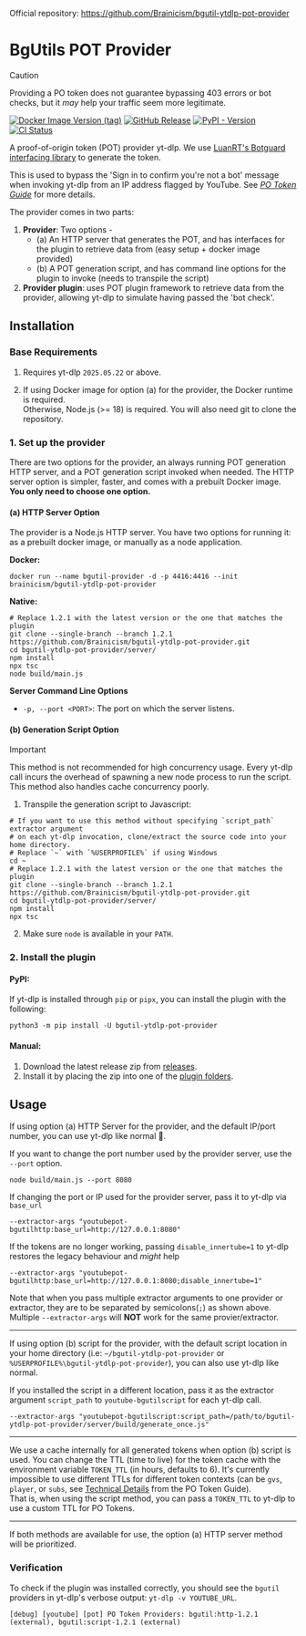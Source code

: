 Official repository: <https://github.com/Brainicism/bgutil-ytdlp-pot-provider>

# BgUtils POT Provider

> [!CAUTION]
> Providing a PO token does not guarantee bypassing 403 errors or bot checks, but it _may_ help your traffic seem more legitimate.

[![Docker Image Version (tag)](https://img.shields.io/docker/v/brainicism/bgutil-ytdlp-pot-provider/latest?style=for-the-badge&label=docker)](https://hub.docker.com/r/brainicism/bgutil-ytdlp-pot-provider)
[![GitHub Release](https://img.shields.io/github/v/release/Brainicism/bgutil-ytdlp-pot-provider?style=for-the-badge)](https://github.com/Brainicism/bgutil-ytdlp-pot-provider/releases)
[![PyPI - Version](https://img.shields.io/pypi/v/bgutil-ytdlp-pot-provider?style=for-the-badge)](https://pypi.org/project/bgutil-ytdlp-pot-provider/)
[![CI Status](https://img.shields.io/github/actions/workflow/status/Brainicism/bgutil-ytdlp-pot-provider/test.yml?branch=master&label=Tests&style=for-the-badge)](https://github.com/Brainicism/bgutil-ytdlp-pot-provider/actions/workflows/test.yml)

A proof-of-origin token (POT) provider yt-dlp. We use [LuanRT's Botguard interfacing library](https://github.com/LuanRT/BgUtils) to generate the token.

This is used to bypass the 'Sign in to confirm you're not a bot' message when invoking yt-dlp from an IP address flagged by YouTube. See _[PO Token Guide](https://github.com/yt-dlp/yt-dlp/wiki/PO-Token-Guide)_ for more details.

The provider comes in two parts:

1. **Provider**: Two options -
   - (a) An HTTP server that generates the POT, and has interfaces for the plugin to retrieve data from (easy setup + docker image provided)
   - (b) A POT generation script, and has command line options for the plugin to invoke (needs to transpile the script)
2. **Provider plugin**: uses POT plugin framework to retrieve data from the provider, allowing yt-dlp to simulate having passed the 'bot check'.

## Installation

### Base Requirements

1. Requires yt-dlp `2025.05.22` or above.

2. If using Docker image for option (a) for the provider, the Docker runtime is required.  
   Otherwise, Node.js (>= 18) is required. You will also need git to clone the repository.

### 1. Set up the provider

There are two options for the provider, an always running POT generation HTTP server, and a POT generation script invoked when needed. The HTTP server option is simpler, faster, and comes with a prebuilt Docker image. **You only need to choose one option.**

#### (a) HTTP Server Option

The provider is a Node.js HTTP server. You have two options for running it: as a prebuilt docker image, or manually as a node application.

**Docker:**

```shell
docker run --name bgutil-provider -d -p 4416:4416 --init brainicism/bgutil-ytdlp-pot-provider
```

**Native:**

```shell
# Replace 1.2.1 with the latest version or the one that matches the plugin
git clone --single-branch --branch 1.2.1 https://github.com/Brainicism/bgutil-ytdlp-pot-provider.git
cd bgutil-ytdlp-pot-provider/server/
npm install
npx tsc
node build/main.js
```

**Server Command Line Options**

- `-p, --port <PORT>`: The port on which the server listens.

#### (b) Generation Script Option

> [!IMPORTANT]
> This method is not recommended for high concurrency usage. Every yt-dlp call incurs the overhead of spawning a new node process to run the script. This method also handles cache concurrency poorly.

1. Transpile the generation script to Javascript:

```shell
# If you want to use this method without specifying `script_path` extractor argument
# on each yt-dlp invocation, clone/extract the source code into your home directory.
# Replace `~` with `%USERPROFILE%` if using Windows
cd ~
# Replace 1.2.1 with the latest version or the one that matches the plugin
git clone --single-branch --branch 1.2.1 https://github.com/Brainicism/bgutil-ytdlp-pot-provider.git
cd bgutil-ytdlp-pot-provider/server/
npm install
npx tsc
```

2. Make sure `node` is available in your `PATH`.

### 2. Install the plugin

#### PyPI:

If yt-dlp is installed through `pip` or `pipx`, you can install the plugin with the following:

```shell
python3 -m pip install -U bgutil-ytdlp-pot-provider
```

#### Manual:

1. Download the latest release zip from [releases](https://github.com/Brainicism/bgutil-ytdlp-pot-provider/releases).
2. Install it by placing the zip into one of the [plugin folders](https://github.com/yt-dlp/yt-dlp#installing-plugins).

## Usage

If using option (a) HTTP Server for the provider, and the default IP/port number, you can use yt-dlp like normal 🙂.

If you want to change the port number used by the provider server, use the `--port` option.

```shell
node build/main.js --port 8080
```

If changing the port or IP used for the provider server, pass it to yt-dlp via `base_url`

```shell
--extractor-args "youtubepot-bgutilhttp:base_url=http://127.0.0.1:8080"
```

If the tokens are no longer working, passing `disable_innertube=1` to yt-dlp restores the legacy behaviour and _might_ help

```shell
--extractor-args "youtubepot-bgutilhttp:base_url=http://127.0.0.1:8080;disable_innertube=1"
```

Note that when you pass multiple extractor arguments to one provider or extractor, they are to be separated by semicolons(`;`) as shown above. Multiple `--extractor-args` will **NOT** work for the same provier/extractor.

---

If using option (b) script for the provider, with the default script location in your home directory (i.e: `~/bgutil-ytdlp-pot-provider` or `%USERPROFILE%\bgutil-ytdlp-pot-provider`), you can also use yt-dlp like normal.

If you installed the script in a different location, pass it as the extractor argument `script_path` to `youtube-bgutilscript` for each yt-dlp call.

```shell
--extractor-args "youtubepot-bgutilscript:script_path=/path/to/bgutil-ytdlp-pot-provider/server/build/generate_once.js"
```

---

We use a cache internally for all generated tokens when option (b) script is used. You can change the TTL (time to live) for the token cache with the environment variable `TOKEN_TTL` (in hours, defaults to 6). It's currently impossible to use different TTLs for different token contexts (can be `gvs`, `player`, or `subs`, see [Technical Details](https://github.com/yt-dlp/yt-dlp/wiki/PO-Token-Guide#technical-details) from the PO Token Guide).  
That is, when using the script method, you can pass a `TOKEN_TTL` to yt-dlp to use a custom TTL for PO Tokens.

---

If both methods are available for use, the option (a) HTTP server method will be prioritized.

### Verification

To check if the plugin was installed correctly, you should see the `bgutil` providers in yt-dlp's verbose output: `yt-dlp -v YOUTUBE_URL`.

```
[debug] [youtube] [pot] PO Token Providers: bgutil:http-1.2.1 (external), bgutil:script-1.2.1 (external)
```
